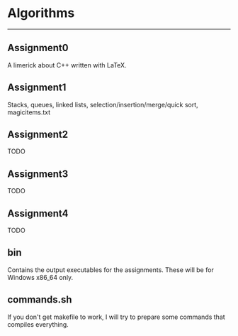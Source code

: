 # Algorithms
___
## Assignment0
A limerick about C++ written with LaTeX.
## Assignment1
Stacks, queues, linked lists, selection/insertion/merge/quick sort, magicitems.txt
## Assignment2
TODO
## Assignment3
TODO
## Assignment4
TODO
## bin
Contains the output executables for the assignments. These will be for Windows x86_64 only.
## commands.sh
If you don't get makefile to work, I will try to prepare some commands that compiles everything.